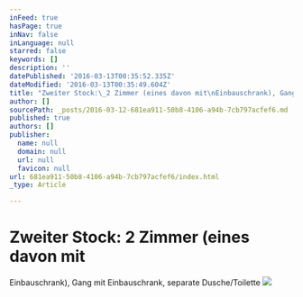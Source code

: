 ```yaml
---
inFeed: true
hasPage: true
inNav: false
inLanguage: null
starred: false
keywords: []
description: ''
datePublished: '2016-03-13T00:35:52.335Z'
dateModified: '2016-03-13T00:35:49.604Z'
title: "Zweiter Stock:\_2 Zimmer (eines davon mit\nEinbauschrank), Gang mit Einbauschrank, separate Dusche/Toilette"
author: []
sourcePath: _posts/2016-03-12-681ea911-50b8-4106-a94b-7cb797acfef6.md
published: true
authors: []
publisher:
  name: null
  domain: null
  url: null
  favicon: null
url: 681ea911-50b8-4106-a94b-7cb797acfef6/index.html
_type: Article

---
```

# Zweiter Stock: 2 Zimmer (eines davon mit
Einbauschrank), Gang mit Einbauschrank, separate Dusche/Toilette
![](https://the-grid-user-content.s3-us-west-2.amazonaws.com/f1e4a278-4a37-4c08-bfab-044aef02aa9f.jpg)